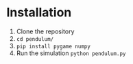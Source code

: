 # Installation

1. Clone the repository
2. `cd pendulum/`
3. `pip install pygame numpy`
4. Run the simulation `python pendulum.py`
